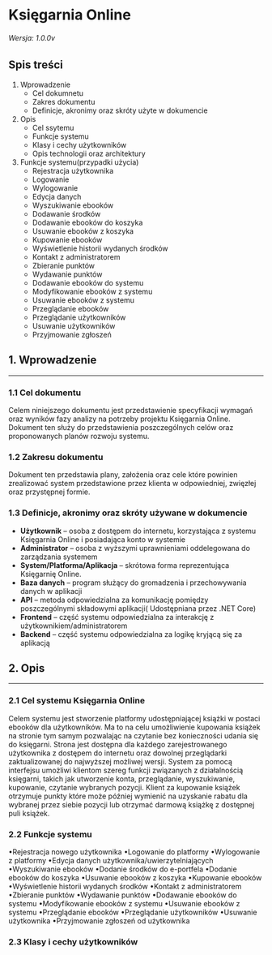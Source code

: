 # Księgarnia Online
###### Wersja: 1.0.0v


## Spis treści

1. Wprowadzenie
   * Cel dokumnetu 
   * Zakres dokumentu
   * Definicje, akronimy oraz skróty użyte w dokumencie 
2. Opis
   * Cel ssytemu
   * Funkcje systemu
   * Klasy i cechy użytkowników
   * Opis technologii oraz architektury
3. Funkcje systemu(przypadki użycia)
   * Rejestracja użytkownika 
   * Logowanie
   * Wylogowanie
   * Edycja danych
   * Wyszukiwanie ebooków
   * Dodawanie środków
   * Dodawanie ebooków do koszyka
   * Usuwanie ebooków z koszyka
   * Kupowanie ebooków
   * Wyświetlenie historii wydanych środków
   * Kontakt z administratorem 
   * Zbieranie punktów
   * Wydawanie punktów
   * Dodawanie ebooków do systemu
   * Modyfikowanie ebooków z systemu
   * Usuwanie ebooków z systemu
   * Przeglądanie ebooków
   * Przeglądanie użytkowników
   * Usuwanie użytkowników
   * Przyjmowanie zgłoszeń 



## 1. Wprowadzenie 
----------------------

### 1.1 Cel dokumentu


  Celem niniejszego dokumentu jest przedstawienie specyfikacji wymagań oraz wyników fazy analizy na potrzeby projektu Księgarnia Online. Dokument ten służy do przedstawienia poszczególnych celów oraz proponowanych planów rozwoju systemu.
  

### 1.2 Zakresu dokumentu

Dokument ten przedstawia plany, założenia oraz cele które powinien zrealizować system przedstawione przez klienta w odpowiedniej, zwięzłej oraz przystępnej formie.


### 1.3 Definicje, akronimy oraz skróty używane w dokumencie 

* **Użytkownik** – osoba z dostępem do internetu, korzystająca z systemu Księgarnia Online i posiadająca konto w systemie
* **Administrator** – osoba z wyższymi uprawnieniami oddelegowana do zarządzania systemem
* **System/Platforma/Aplikacja** – skrótowa forma reprezentująca Księgarnię Online.
* **Baza danych** – program służący do gromadzenia i przechowywania danych w aplikacji
* **API** – metoda odpowiedzialna za komunikację pomiędzy poszczególnymi składowymi aplikacji( Udostępniana przez .NET Core)
* **Frontend** – część systemu odpowiedzialna za interakcję z użytkownikiem/administratorem
* **Backend** – część systemu odpowiedzialna za logikę kryjącą się za aplikacją



## 2. Opis
----------

### 2.1 Cel systemu Księgarnia Online

Celem systemu jest stworzenie platformy udostępniającej książki w postaci ebooków dla użytkowników. Ma to na celu umożliwienie kupowania książek na stronie tym samym pozwalając na czytanie bez konieczności udania się do księgarni. Strona jest dostępna dla każdego zarejestrowanego użytkownika z dostępem do internetu oraz dowolnej przeglądarki zaktualizowanej do najwyższej możliwej wersji. System za pomocą interfejsu umożliwi klientom szereg funkcji związanych z działalnością księgarni, takich jak utworzenie konta, przeglądanie, wyszukiwanie, kupowanie, czytanie wybranych pozycji. Klient za kupowanie książek otrzymuje punkty które może później  wymienić na uzyskanie rabatu dla wybranej przez siebie pozycji lub otrzymać darmową książkę z dostępnej puli książek. 


### 2.2 Funkcje systemu

•Rejestracja nowego użytkownika
•Logowanie do platformy
•Wylogowanie z platformy
•Edycja danych użytkownika/uwierzytelniających 
•Wyszukiwanie ebooków
•Dodanie środków do e-portfela
•Dodanie ebooków do koszyka
•Usuwanie ebooków z koszyka
•Kupowanie ebooków
•Wyświetlenie historii wydanych środków
•Kontakt z administratorem 
•Zbieranie punktów
•Wydawanie punktów
•Dodawanie ebooków do systemu
•Modyfikowanie ebooków z systemu
•Usuwanie ebooków z systemu
•Przeglądanie ebooków 
•Przeglądanie użytkowników
•Usuwanie użytkownika
•Przyjmowanie zgłoszeń od użytkownika


### 2.3 Klasy i cechy użytkowników


